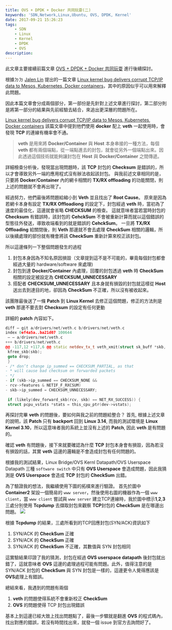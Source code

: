 ```yaml
---
title: OVS + DPDK + Docker 共同玩耍(二)
keywords: 'SDN,Network,Linux,Ubuntu, OVS, DPDK, Kernel'
date: 2017-09-21 15:26:23
tags:
	- SDN
	- Linux
	- Kernel
	- DPDK
	- OVS
description:
---
```


此文章主要接續前篇文章 [OVS + DPDK + Docker 共同玩耍](http://hwchiu.com/ovs-dpdk-docker.html#more) 進行後續探討。

根據ㄉㄉ  [Jalen Lin](https://www.facebook.com/jalen.lin.10?fref=ufi&pnref=story) 提出的一篇文章 [Linux kernel bug delivers corrupt TCP/IP data to Mesos, Kubernetes, Docker containers](
https://tech.vijayp.ca/linux-kernel-bug-delivers-corrupt-tcp-ip-data-to-mesos-kubernetes-docker-containers-4986f88f7a19)，其中的原因似乎可以用來解釋此問題。

因此本篇文章會分成兩個部分，第一部份是先針對上述文章進行探討，第二部分則是將第一部分的結果與先前經驗去結合，來追出更深層的問題所在。

<!--more-->


[Linux kernel bug delivers corrupt TCP/IP data to Mesos, Kubernetes, Docker containers](
https://tech.vijayp.ca/linux-kernel-bug-delivers-corrupt-tcp-ip-data-to-mesos-kubernetes-docker-containers-4986f88f7a19) 該篇文章中提到他們使用 **docker** 配上 **veth** 一起使用時，會發現 **TCP** 的連線有機率會不通。
>**veth** 是用來將 **Docker/Container** 與 **Host** 本身串接的一種方法，每個 **veth** 都有兩個端點，從一端點進去的封包，就會從另外一個端點出來。因此透過這個技術就能夠讓封包在 **Host** 與 **Docker/Container** 之間傳遞。

詳細檢查分析後，發現當出現問題時，該 **TCP** 封包的 **Checksum** 是錯誤的，所以才會導致另外一端的應用程式沒有辦法收起該封包。
與我前述文章相同的是，只要將 **Docker**/**Container** 內的網卡相關的 **TX/RX offloading** 的功能關閉，則上述的問題就不會再出現了。

經過努力，他們最後將問題給縮小到 **Veth** 並且找出了 **Root Cause**。
原來是因為若網卡本身有設定 **TX/RX Offloadiong** 的設定下，封包經過 **veth** 時，當初為了速度的最佳化，這邊就會省略 **CHECKSUM** 的檢查。
這就意味者當若當時封包的 **Checksum** 有錯誤時，該封包的 **CehckSum** 不會被重新計算而就以這個錯誤的型態往外發送，導致收端看到的就是錯誤的 **CehckSum**。
一旦將 **TX/RX Offloading** 給關閉後，則 **Veth** 那邊就不會去處理 **CheckSum** 相關的邏輯，所以後續處理的部份就有機會將該 **CheckSum** 重新計算來校正該封包。

所以這邊條列一下整個問題發生的過程
1. 封包本身因為不知名原因損毀（文章提到這不是不可能的，畢竟每個封包都會經過大量的 hardware/software 來處理)
2. 封包到達 **Docker/Container** 內處理，回覆的封包透過 **veth** 時 **CheckSum** 相關的設定被設定為 **CHECKSUM_UNNECESSARY**
3. 搭配者 **CHECKSUM_UNNECESSARY** 且本身就有損毀的封包就這樣從 **Host** 送出去到達目的地，卻因為 **CheckSum** 不正確，所以沒有被收起來。

該團隊最後送了一條 **Patch** 到 **Linux Kernel** 去修正這個問題，修正的方法則是 **veth** 那邊不要去對 **Checksum** 的設定有任何更動

詳細的 **patch** 內容如下。

```c++
diff — git a/drivers/net/veth.c b/drivers/net/veth.c
index 0ef4a5a..ba21d07 100644
 — — a/drivers/net/veth.c
+++ b/drivers/net/veth.c
@@ -117,12 +117,6 @@ static netdev_tx_t veth_xmit(struct sk_buff *skb, struct net_device *dev)
 kfree_skb(skb);
 goto drop;
 }
- /* don’t change ip_summed == CHECKSUM_PARTIAL, as that
- * will cause bad checksum on forwarded packets
- */
- if (skb->ip_summed == CHECKSUM_NONE &&
- rcv->features & NETIF_F_RXCSUM)
- skb->ip_summed = CHECKSUM_UNNECESSARY;
 
 if (likely(dev_forward_skb(rcv, skb) == NET_RX_SUCCESS)) {
 struct pcpu_vstats *stats = this_cpu_ptr(dev->vstats);
```


再探討完畢 **veth** 的問題後，要如何與我之前的問題給整合？
首先, 根據上述文章的說明，該 **Patch** 只有 **backport** 回到 **Linux 3.14**, 而我的測試環境是 **Linux Kernel 3.10**，所以這意味者我的系統上並沒有上述的 **Patch**, 因此 **veth** 是有問題的。

確認 **veth** 有問題後，接下來就要確認為什麼 **TCP** 封包本身會有損毀，因為若沒有損毀的話，其實 **veth** 這邊的邏輯是不會造成封包有任何問題的。

根據我的測試結果，Linux Bridge/OVS Kernl Datapath/OVS Userspace Datapath 三種 `software switch` 中只有 **OVS Userspace** 會造成問題，因此我猜測是 **OVS Userspace** 會造成 **TCP** 封包的 **CheckSum** 出錯。

為了驗證我的想法，我繼續使用下圖的拓樸來進行驗證。
首先於圖中 **Container2** 架設一個簡易的 `www server`，然後使用右圖的機器作為一個 `www client`，當 `www client` 嘗試與 `www server` 建立TCP連線時，我於圖中標示**1**,**2**,**3** 三處分別使用 **Tcpdump** 去擷取封包來觀察 **TCP**封包的 **CheckSum** 是在哪邊出問題。
![](https://i.imgur.com/d15wsP9.jpg)

根據 **Tcpdump** 的結果，三處所看到的TCP回應封包(SYN/ACK)資訊如下
1. SYN/ACK 的 **CheckSum** 正確
2. SYN/ACK 的 **CheckSum** 正確
3. SYN/ACK 的 **CheckSum** 不正確，其數值與 SYN 封包相同

這實驗結果印證了我的猜測，封包在經過 **OVS userspace datapath** 後封包就出錯了，這就意味者 **OVS** 這邊的處理過程可能有問題。此外，值得注意的是 SYN/ACK 封包的 **CheckSum** 與 SYN 封包是一樣的，這邊更令人覺得應該是**OVS**處理上有錯誤。

總結來看，我遇到的問題有兩個
1. **veth** 的問題使得系統不會重新校正 **CheckSum**
2. **OVS** 的問題使得 TCP 封包出現錯誤

基本上到這邊已經大致上找出問題點了，最後一步驟就是翻進 **OVS** 的程式碼內，找出對應的錯誤，若沒有時間找出來，就發一個 issue 到官方去詢問好了。


